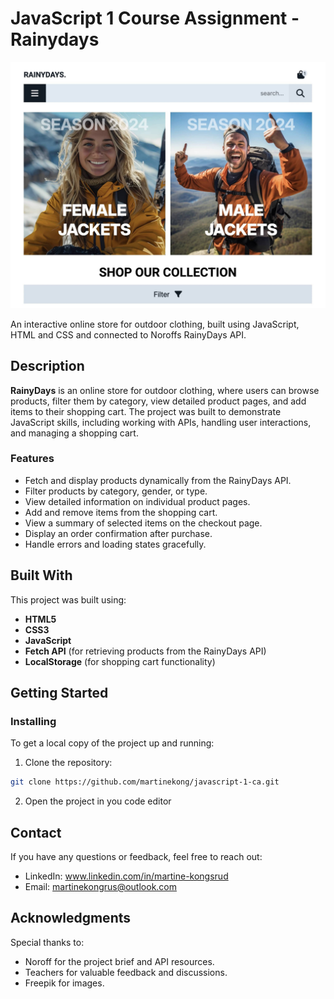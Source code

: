 # JavaScript 1 Course Assignment - Rainydays

![Rainydays screenshot](Rainydays.jpeg)

An interactive online store for outdoor clothing, built using JavaScript, HTML and CSS and connected to Noroffs RainyDays API.

## Description

**RainyDays** is an online store for outdoor clothing, where users can browse products, filter them by category, view detailed product pages, and add items to their shopping cart. The project was built to demonstrate JavaScript skills, including working with APIs, handling user interactions, and managing a shopping cart.

### **Features**

- Fetch and display products dynamically from the RainyDays API.
- Filter products by category, gender, or type.
- View detailed information on individual product pages.
- Add and remove items from the shopping cart.
- View a summary of selected items on the checkout page.
- Display an order confirmation after purchase.
- Handle errors and loading states gracefully.

## Built With

This project was built using:

- **HTML5**
- **CSS3**
- **JavaScript**
- **Fetch API** (for retrieving products from the RainyDays API)
- **LocalStorage** (for shopping cart functionality)

## Getting Started

### Installing

To get a local copy of the project up and running:

1. Clone the repository:

```bash
git clone https://github.com/martinekong/javascript-1-ca.git
```

2. Open the project in you code editor

## Contact

If you have any questions or feedback, feel free to reach out:

- LinkedIn: www.linkedin.com/in/martine-kongsrud
- Email: martinekongrus@outlook.com

## Acknowledgments

Special thanks to:

- Noroff for the project brief and API resources.
- Teachers for valuable feedback and discussions.
- Freepik for images.
